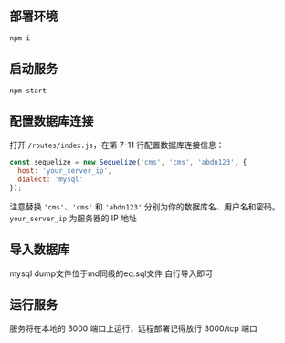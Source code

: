 
## 部署环境
```bash
npm i
```

## 启动服务
```bash
npm start
```

## 配置数据库连接

打开 `/routes/index.js`，在第 7-11 行配置数据库连接信息：

```javascript
const sequelize = new Sequelize('cms', 'cms', 'abdn123', {
  host: 'your_server_ip',
  dialect: 'mysql'
});
```

注意替换 `'cms'`、`'cms'` 和 `'abdn123'` 分别为你的数据库名、用户名和密码。`your_server_ip` 为服务器的 IP 地址

## 导入数据库

mysql dump文件位于md同级的eq.sql文件
自行导入即可

## 运行服务

服务将在本地的 3000 端口上运行，远程部署记得放行 3000/tcp 端口
